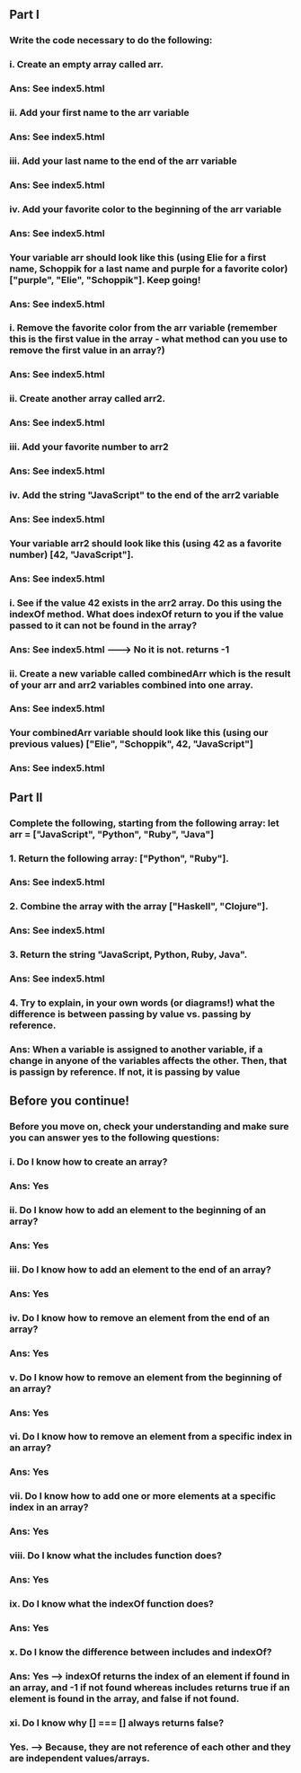 ## Part I
### Write the code necessary to do the following:

### i. Create an empty array called arr.
### Ans: See index5.html

### ii.  Add your first name to the arr variable
### Ans: See index5.html

### iii.  Add your last name to the end of the arr variable
### Ans: See index5.html

### iv.  Add your favorite color to the beginning of the arr variable
### Ans: See index5.html

### Your variable arr should look like this (using Elie for a first name, Schoppik for a last name and purple for a favorite color) ["purple", "Elie", "Schoppik"]. Keep going!
### Ans: See index5.html

### i. Remove the favorite color from the arr variable (remember this is the first value in the array - what method can you use to remove the first value in an array?)
### Ans: See index5.html

### ii. Create another array called arr2.
### Ans: See index5.html

### iii. Add your favorite number to arr2
### Ans: See index5.html

### iv. Add the string "JavaScript" to the end of the arr2 variable
### Ans: See index5.html

### Your variable arr2 should look like this (using 42 as a favorite number) [42, "JavaScript"].
### Ans: See index5.html

### i. See if the value 42 exists in the arr2 array. Do this using the indexOf method. What does indexOf return to you if the value passed to it can not be found in the array?
### Ans: See index5.html ---> No it is not. returns -1

### ii. Create a new variable called combinedArr which is the result of your arr and arr2 variables combined into one array.
### Ans: See index5.html

### Your combinedArr variable should look like this (using our previous values) ["Elie", "Schoppik", 42, "JavaScript"]
### Ans: See index5.html

## Part II
### Complete the following, starting from the following array: let arr = ["JavaScript", "Python", "Ruby", "Java"]

### 1. Return the following array: ["Python", "Ruby"].
### Ans: See index5.html

### 2. Combine the array with the array ["Haskell", "Clojure"].
### Ans: See index5.html

### 3. Return the string "JavaScript, Python, Ruby, Java".
### Ans: See index5.html

### 4. Try to explain, in your own words (or diagrams!) what the difference is between passing by value vs. passing by reference.
### Ans: When a variable is assigned to another variable, if a change in anyone of the variables affects the other. Then, that is passign by reference. If not, it is passing by value

## Before you continue!
### Before you move on, check your understanding and make sure you can answer yes to the following questions:

### i. Do I know how to create an array?
### Ans: Yes

### ii. Do I know how to add an element to the beginning of an array?
### Ans: Yes

### iii. Do I know how to add an element to the end of an array?
### Ans: Yes

### iv. Do I know how to remove an element from the end of an array?
### Ans: Yes

### v. Do I know how to remove an element from the beginning of an array?
### Ans: Yes

### vi. Do I know how to remove an element from a specific index in an array?
### Ans: Yes

### vii. Do I know how to add one or more elements at a specific index in an array?
### Ans: Yes

### viii. Do I know what the includes function does?
### Ans: Yes

### ix. Do I know what the indexOf function does?
### Ans: Yes

### x. Do I know the difference between includes and indexOf?
### Ans: Yes --> indexOf returns the index of an element if found in an array, and -1 if not found whereas includes returns true if an element is found in the array, and false if not found.

### xi. Do I know why [] === [] always returns false?
### Yes. --> Because, they are not reference of each other and they are independent values/arrays.